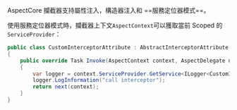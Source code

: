 AspectCore 攔截器支持屬性注入，構造器注入和 ==服務定位器模式==。

使用服務定位器模式時，攔截器上下文`AspectContext`可以獲取當前 Scoped 的 `ServiceProvider`：

```csharp
public class CustomInterceptorAttribute : AbstractInterceptorAttribute 
{
    public override Task Invoke(AspectContext context, AspectDelegate next)
    {
        var logger = context.ServiceProvider.GetService<ILogger<CustomInterceptorAttribute>>();
        logger.LogInformation("call interceptor");
        return next(context);
    }
}
```